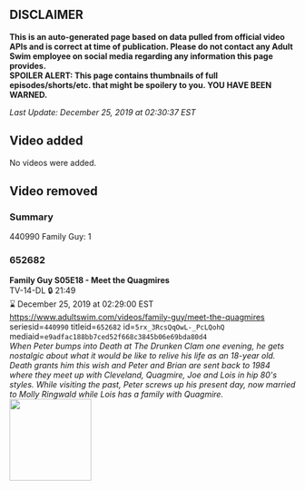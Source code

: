 ## DISCLAIMER
**This is an auto-generated page based on data pulled from official video APIs and is correct at time of publication. Please do not contact any Adult Swim employee on social media regarding any information this page provides.**  
**SPOILER ALERT: This page contains thumbnails of full episodes/shorts/etc. that might be spoilery to you. YOU HAVE BEEN WARNED.**  

_Last Update: December 25, 2019 at 02:30:37 EST_
## Video added
No videos were added.  
## Video removed
### Summary
440990 Family Guy: 1  
### 652682
**Family Guy S05E18 - Meet the Quagmires**  
TV-14-DL 🔒 21:49  
⌛ December 25, 2019 at 02:29:00 EST  
https://www.adultswim.com/videos/family-guy/meet-the-quagmires  
seriesid=`440990` titleid=`652682` id=`5rx_3RcsQqOwL-_PcLQohQ` mediaid=`e9adfac188bb7ced52f668c3845b06e69bda80d4`  
_When Peter bumps into Death at The Drunken Clam one evening, he gets nostalgic about what it would be like to relive his life as an 18-year old.  Death grants him this wish and Peter and Brian are sent back to 1984 where they meet up with Cleveland, Quagmire, Joe and Lois in hip 80's styles. While visiting the past, Peter screws up his present day, now married to Molly Ringwald while Lois has a family with Quagmire._  
<a href="https://i.cdn.turner.com/asfix/repository//8a25c3920eaf5fa6010eaffb99c438bf/thumbnail_2476433855308777022.jpg"><img src="https://i.cdn.turner.com/asfix/repository//8a25c3920eaf5fa6010eaffb99c438bf/thumbnail_2476433855308777022.jpg" height="144px" /></a>
